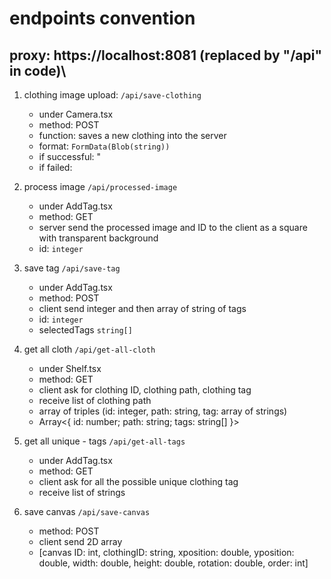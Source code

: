 # endpoints convention

## proxy: https://localhost:8081 (replaced by "/api" in code)\

1. clothing image upload: `/api/save-clothing`

   - under Camera.tsx
   - method: POST
   - function: saves a new clothing into the server
   - format: `FormData(Blob(string))`
   - if successful: "
   - if failed:

2. process image `/api/processed-image`

   - under AddTag.tsx
   - method: GET
   - server send the processed image and ID to the client as a square with transparent background
   - id: `integer`

3. save tag `/api/save-tag`

   - under AddTag.tsx
   - method: POST
   - client send integer and then array of string of tags
   - id: `integer`
   - selectedTags `string[]`

4. get all cloth `/api/get-all-cloth`

   - under Shelf.tsx
   - method: GET
   - client ask for clothing ID, clothing path, clothing tag
   - receive list of clothing path
   - array of triples (id: integer, path: string, tag: array of strings)
   - Array<{ id: number; path: string; tags: string[] }>

5. get all unique - tags `/api/get-all-tags`

   - under AddTag.tsx
   - method: GET
   - client ask for all the possible unique clothing tag
   - receive list of strings

6. save canvas `/api/save-canvas`
   - method: POST
   - client send 2D array
   - [canvas ID: int, clothingID: string, xposition: double, yposition: double, width: double, height: double, rotation: double, order: int]
